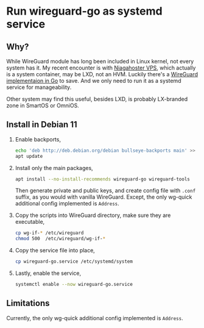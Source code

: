 #   Run wireguard-go as systemd service

##  Why?

While WireGuard module has long been included in Linux kernel,
not every system has it.
My recent encounter is with [Niagahoster VPS](https://www.niagahoster.co.id/cloud-vps-hosting),
which actually is a system container,
may be LXD,
not an HVM.
Luckily there's a [WireGuard implementaion in Go](https://github.com/WireGuard/wireguard-go) to save.
And we only need to run it as a systemd service for manageability.

Other system may find this useful,
besides LXD,
is probably LX-branded zone in SmartOS or OmniOS.

##  Install in Debian 11

1.  Enable backports,

    ```bash
    echo 'deb http://deb.debian.org/debian bullseye-backports main' >> /etc/apt/sources.list
    apt update
    ```

2.  Install only the main packages,

    ```bash
    apt install --no-install-recommends wireguard-go wireguard-tools
    ```

    Then generate private and public keys, and create config file with `.conf` suffix,
    as you would with vanilla WireGuard.
    Except, the only wg-quick additional config implemented is `Address`.

3.  Copy the scripts into WireGuard directory, make sure they are executable,

    ```bash
    cp wg-if-* /etc/wireguard
    chmod 500  /etc/wireguard/wg-if-*
    ```

4.  Copy the service file into place,

    ```bash
    cp wireguard-go.service /etc/systemd/system
    ```

5.  Lastly, enable the service,

    ```bash
    systemctl enable --now wireguard-go.service
    ```

##  Limitations

Currently, the only wg-quick additional config implemented is `Address`.

